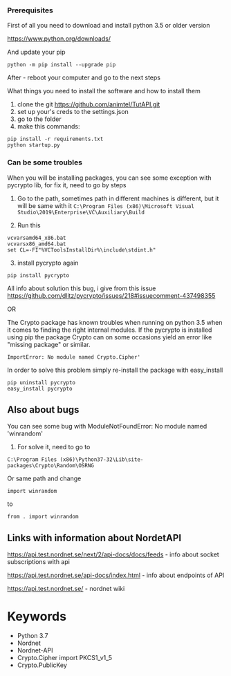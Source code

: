 ### Prerequisites

First of all you need to download and install python 3.5 or older version

https://www.python.org/downloads/

And update your pip
```
python -m pip install --upgrade pip
```

After - reboot your computer and go to the next steps

What things you need to install the software and how to install them

1) clone the git https://github.com/animtel/TutAPI.git
2) set up your's creds to the settings.json
3) go to the folder
4) make this commands:
```
pip install -r requirements.txt
python startup.py
```

### Can be some troubles

When you will be installing packages, you can see some exception with pycrypto lib, for fix it, need to go by steps

1) Go to the path, sometimes path in different machines is different, but it will be same with it
`C:\Program Files (x86)\Microsoft Visual Studio\2019\Enterprise\VC\Auxiliary\Build`

2) Run this
```
vcvarsamd64_x86.bat
vcvarsx86_amd64.bat
set CL=-FI"%VCToolsInstallDir%\include\stdint.h"
```
3) install pycrypto again
```
pip install pycrypto
```

All info about solution this bug, i give from this issue https://github.com/dlitz/pycrypto/issues/218#issuecomment-437498355

OR

The Crypto package has known troubles when running on python 3.5 when it comes to finding the right internal modules.
If the pycrypto is installed using pip the package Crypto can on some occasions yield an error like "missing package" or
similar.
```
ImportError: No module named Crypto.Cipher'
```
In order to solve this problem simply re-install the package with easy_install
```
pip uninstall pycrypto
easy_install pycrypto
```

## Also about bugs

You can see some bug with ModuleNotFoundError: No module named 'winrandom'

1) For solve it, need to go to
```
C:\Program Files (x86)\Python37-32\Lib\site-packages\Crypto\Random\OSRNG
```
Or same path and change
```
import winrandom
```
to
```
from . import winrandom
```

## Links with information about NordetAPI

https://api.test.nordnet.se/next/2/api-docs/docs/feeds - info about socket subscriptions with api

https://api.test.nordnet.se/api-docs/index.html - info about endpoints of API

https://api.test.nordnet.se/ - nordnet wiki

# Keywords
* Python 3.7
* Nordnet
* Nordnet-API
* Crypto.Cipher import PKCS1_v1_5
* Crypto.PublicKey
